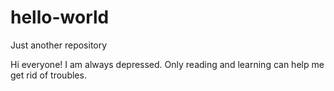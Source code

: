# hello-world
Just another repository

Hi everyone!
I am always depressed. Only reading and learning can help me get rid of troubles.

